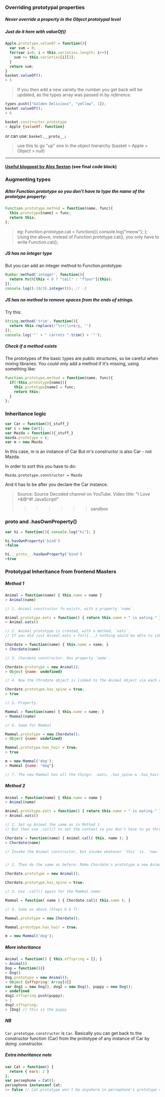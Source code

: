 ### Overriding prototypal properties
##### Never override a property in the Object prototypal level
##### Just do it here with valueOf()
```javascript
Apple.prototype.valueOf = function(){
  var sum = 0;
  for(var i=0; i < this.varieties.length; i++){
    sum += this.varieties[i][2];
  }
  return sum;
}
basket.valueOf();
> 5
```
> If you then add a new variety the number you get back will be updated, as the types array was passed in by *reference*.

```javascript
types.push(["Golden Delicious", "yellow", 1]);
basket.valueOf();
> 6
```
```javascript
basket.constructor.prototype
> Apple {valueOf: function}
```
or can use:  ```basket.__proto__;```
> use this to go "up" one in the object hierarchy (basket > Apple > Object > null)

---

#### [Useful blogpost by Alex Sexton](https://alexsexton.com/blog/2013/04/understanding-javascript-inheritance/) (see final code block)


### Augmenting types
##### Alter Function.prototype so you don't have to type the name of the prototype property:

```javascript
Function.prototype.method = function(name, func){
  this.prototype[name] = func;
  return this;
};
```
>eg:
> Function.prototype.cat = function(){
>   console.log("meow");
>  };
> Using the above, instead of Function.prototype.cat(), you only have to write Function.cat();

##### JS has no integer type
But you can add an integer method to Function.prototype:

```javascript
Number.method('integer', function(){
  return Math[this < 0 ? "ceil" : "floor"](this);
});
console.log((-10/3).integer()); // -3
```

##### JS has no method to remove spaces from the ends of strings.
Try this:
```javascript
String.method('trim', function(){
  return this.replace(/^\s+|\s+$/g, '')
});
console.log('"' + " carrots ".trim() + '"');
```

##### Check if a method exists
The prototypes of the basic types are public structures, so be careful when mixing libraries. You _could_ only add a method if it's missing, using something like:

```javascript
Function.prototype.method = function(name, func){
  if(!this.prototype[name]){
    this.prototype[name] = func;
    return this;
  }
};
```

### Inheritance logic

```javascript
var Car = function(){_stuff_}
var c = new Car();
var Mazda = function(){_stuff_}
mazda.prototype = c;
var m = new Mazda
```
In this case, m is an instance of Car
But
m's constructor is also Car - not Mazda.

In order to sort this you have to do:

`Mazda.prototype.constructor = Mazda`

And it has to be after you declare the Car instance.

>Source: Source Decoded channel on YouTube. Video title: "I Love *&@^#! JavaScript!"
>>>>>>> sandbox


### __proto__ and .hasOwnProperty()

```javascript
var hi = function(){ console.log("hi"); }

hi.hasOwnProperty('bind')
>false

hi.__proto__.hasOwnProperty('bind')
>true
```


### Prototypal Inheritance from frontend Masters

##### Method 1
```javascript
Animal = function(name) { this.name = name }
> Animal(name)

// 1. Animal constructor fn exists, with a property `name`.

Animal.prototype.eats = function() { return this.name + " is eating." }
> Animal.eats()

// 2. Animal prototype is created, with a method, `eats`.
// If you did just Animal.eats = fn(){...} nothing would be able to inherite the moethod as it's on the function and not the prototype. You usually wouldn't do that.

Chordate = function(name) { this.name = name; }
> Chordate(name)

// 3. Chordate constructor. Has property `name`.

Chordate.prototype = new Animal();
> Object {name: undefined}

// 4. Now the Chrodate object is linked to the Animal object via each of their prototypes.

Chordate.prototype.has_spine = true;
> true

// 5. Property.

Mammal = function(name) { this.name = name; }
> Mammal(name)

// 6. Same for Mammal

Mammal.prototype = new Chordate();
> Object {name: undefined}

Mammal.prototype.has_hair = true;
> true

m = new Mammal('dog');
> Mammal {name: "dog"}

// 7. The new Mammal has all the things: .eats, .has_spine & .has_hair.
```

##### Method 2
```javascript
Animal = function(name) { this.name = name }
> Animal(name)

Animal.prototype.eats = function() { return this.name + " is eating." }
> Animal.eats()

// 1. Set up Animal the same as in Method 1
// But then use .call() to set the context so you don't have to go through Step 3 above for putting the name property on Chordate:

Chordate = function(name) { Animal.call( this, name ); }
> Chordate(name)

// Invoke the Animal constructor, but invoke whatever `this` is. `new` is whatever `this` is. You're setting the context to the new object.


// 2. Then do the same as before: Make Chordate's prototype a new Animal and give Chordate a has_spine property:

Chordate.prototype = new Animal();

Chordate.prototype.has_spine = true;

// 3. Use .call() again for the Mammal name:

Mammal = function( name ) { Chordate.call( this.name ); }

// 4. Same as above (Steps 6 & 7):

Mammal.prototype = new Chordate();

Mammal.prototype.has_hair = true;

m = new Mammal('dog');


```

##### More inheritance

```javascript
Animal = function() { this.offspring = []; }
> Animal()
Dog = function(){}
> Dog()
Dog.prototype = new Animal();
> Object {offspring: Array[0]}
var dog1 = new Dog(), dog2 = new Dog(), puppy = new Dog();
> undefined
dog1.offspring.push(puppy);
> 1
dog2.offspring;
> [Dog] // this is the puppy
```

##### NB
`Car.prototype.constructor` is `Car`. Basically you can get back to the constructor function (Car) from the prototype of any instance of Car by doing .constructor.


##### Extra inheritance note
```javascript
var Cat = function() {
  return { ears: 2 }
};
var persephone = Cat();
persephone instanceof Cat;
>> false // Cat.prototype won't be anywhere in persephone's prototype chain, since persephone is just an object created with an object literal, so it just delegates to Object.prototype
```